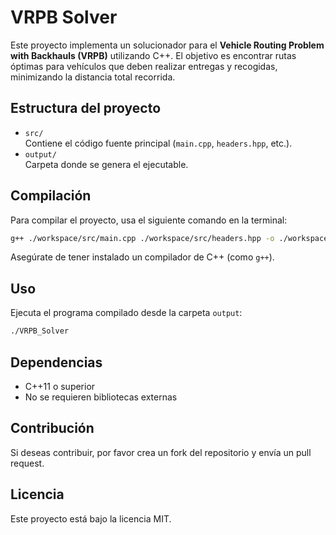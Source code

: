 # VRPB Solver

Este proyecto implementa un solucionador para el **Vehicle Routing Problem with Backhauls (VRPB)** utilizando C++. El objetivo es encontrar rutas óptimas para vehículos que deben realizar entregas y recogidas, minimizando la distancia total recorrida.

## Estructura del proyecto

- `src/`  
  Contiene el código fuente principal (`main.cpp`, `headers.hpp`, etc.).
- `output/`  
  Carpeta donde se genera el ejecutable.

## Compilación

Para compilar el proyecto, usa el siguiente comando en la terminal:

```sh
g++ ./workspace/src/main.cpp ./workspace/src/headers.hpp -o ./workspace/output/VRPB_Solver -Wall -Wextra
```

Asegúrate de tener instalado un compilador de C++ (como `g++`).

## Uso

Ejecuta el programa compilado desde la carpeta `output`:

```sh
./VRPB_Solver
```

## Dependencias

- C++11 o superior
- No se requieren bibliotecas externas

## Contribución

Si deseas contribuir, por favor crea un fork del repositorio y envía un pull request.

## Licencia

Este proyecto está bajo la licencia MIT.
